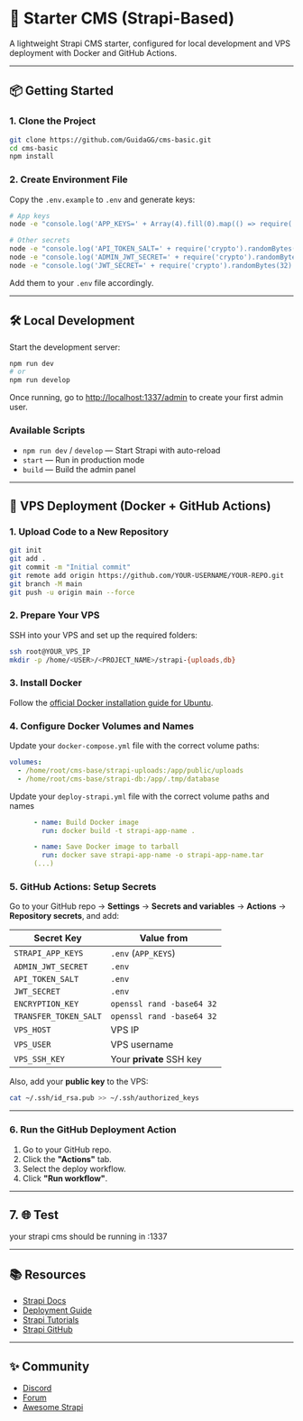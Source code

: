 # 🚀 Starter CMS (Strapi-Based)

A lightweight Strapi CMS starter, configured for local development and VPS deployment with Docker and GitHub Actions.

---

## 📦 Getting Started

### 1. Clone the Project

```bash
git clone https://github.com/GuidaGG/cms-basic.git
cd cms-basic
npm install
```

### 2. Create Environment File

Copy the `.env.example` to `.env` and generate keys:

```bash
# App keys
node -e "console.log('APP_KEYS=' + Array(4).fill(0).map(() => require('crypto').randomBytes(32).toString('base64')).join(','))"

# Other secrets
node -e "console.log('API_TOKEN_SALT=' + require('crypto').randomBytes(16).toString('hex'))"
node -e "console.log('ADMIN_JWT_SECRET=' + require('crypto').randomBytes(32).toString('hex'))"
node -e "console.log('JWT_SECRET=' + require('crypto').randomBytes(32).toString('hex'))"
```

Add them to your `.env` file accordingly.

---

## 🛠️ Local Development

Start the development server:

```bash
npm run dev
# or
npm run develop
```

Once running, go to [http://localhost:1337/admin](http://localhost:1337/admin) to create your first admin user.

### Available Scripts

- `npm run dev` / `develop` — Start Strapi with auto-reload
- `start` — Run in production mode
- `build` — Build the admin panel

---

## 🚀 VPS Deployment (Docker + GitHub Actions)

### 1. Upload Code to a New Repository

```bash
git init
git add .
git commit -m "Initial commit"
git remote add origin https://github.com/YOUR-USERNAME/YOUR-REPO.git
git branch -M main
git push -u origin main --force
```

### 2. Prepare Your VPS

SSH into your VPS and set up the required folders:

```bash
ssh root@YOUR_VPS_IP
mkdir -p /home/<USER>/<PROJECT_NAME>/strapi-{uploads,db}
```

### 3. Install Docker

Follow the [official Docker installation guide for Ubuntu](https://docs.docker.com/engine/install/ubuntu/).

### 4. Configure Docker Volumes and Names

Update your `docker-compose.yml` file with the correct volume paths:

```yaml
volumes:
  - /home/root/cms-base/strapi-uploads:/app/public/uploads
  - /home/root/cms-base/strapi-db:/app/.tmp/database
```
Update your `deploy-strapi.yml` file with the correct volume paths and names

```yaml
      - name: Build Docker image
        run: docker build -t strapi-app-name .

      - name: Save Docker image to tarball
        run: docker save strapi-app-name -o strapi-app-name.tar
      (...)
```

### 5. GitHub Actions: Setup Secrets

Go to your GitHub repo → **Settings** → **Secrets and variables** → **Actions** → **Repository secrets**, and add:

| Secret Key             | Value from              |
|------------------------|-------------------------|
| `STRAPI_APP_KEYS`      | `.env` (`APP_KEYS`)     |
| `ADMIN_JWT_SECRET`     | `.env`                  |
| `API_TOKEN_SALT`       | `.env`                  |
| `JWT_SECRET`           | `.env`                  |
| `ENCRYPTION_KEY`       | `openssl rand -base64 32` |
| `TRANSFER_TOKEN_SALT`  |`openssl rand -base64 32`         |
| `VPS_HOST`             | VPS IP                  |
| `VPS_USER`             | VPS username            |
| `VPS_SSH_KEY`          | Your **private** SSH key|

Also, add your **public key** to the VPS:

```bash
cat ~/.ssh/id_rsa.pub >> ~/.ssh/authorized_keys
```

---

### 6. Run the GitHub Deployment Action

1. Go to your GitHub repo.
2. Click the **"Actions"** tab.
3. Select the deploy workflow.
4. Click **"Run workflow"**.

---

## 7. 🌐 Test

your strapi cms should be running in <yourIPaddress>:1337

---

## 📚 Resources

- [Strapi Docs](https://docs.strapi.io)
- [Deployment Guide](https://docs.strapi.io/dev-docs/deployment)
- [Strapi Tutorials](https://strapi.io/tutorials)
- [Strapi GitHub](https://github.com/strapi/strapi)

---

## ✨ Community

- [Discord](https://discord.strapi.io)
- [Forum](https://forum.strapi.io)
- [Awesome Strapi](https://github.com/strapi/awesome-strapi)

